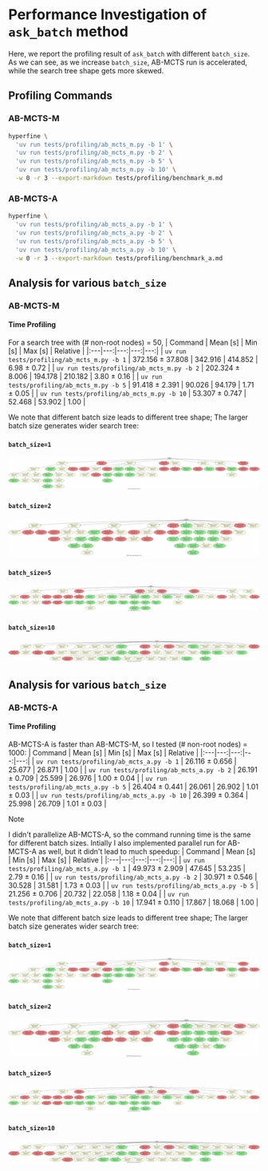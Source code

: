 # Performance Investigation of `ask_batch` method
Here, we report the profiling result of `ask_batch` with different `batch_size`. As we can see, as we increase `batch_size`, AB-MCTS run is accelerated, while the search tree shape gets more skewed.

## Profiling Commands

### AB-MCTS-M
```bash
hyperfine \
  'uv run tests/profiling/ab_mcts_m.py -b 1' \
  'uv run tests/profiling/ab_mcts_m.py -b 2' \
  'uv run tests/profiling/ab_mcts_m.py -b 5' \
  'uv run tests/profiling/ab_mcts_m.py -b 10' \
  -w 0 -r 3 --export-markdown tests/profiling/benchmark_m.md
```

### AB-MCTS-A
```bash
hyperfine \
  'uv run tests/profiling/ab_mcts_a.py -b 1' \
  'uv run tests/profiling/ab_mcts_a.py -b 2' \
  'uv run tests/profiling/ab_mcts_a.py -b 5' \
  'uv run tests/profiling/ab_mcts_a.py -b 10' \
  -w 0 -r 3 --export-markdown tests/profiling/benchmark_a.md
```

## Analysis for various `batch_size`
### AB-MCTS-M
#### Time Profiling
For a search tree with (# non-root nodes) = 50,
| Command | Mean [s] | Min [s] | Max [s] | Relative |
|:---|---:|---:|---:|---:|
| `uv run tests/profiling/ab_mcts_m.py -b 1` | 372.156 ± 37.808 | 342.916 | 414.852 | 6.98 ± 0.72 |
| `uv run tests/profiling/ab_mcts_m.py -b 2` | 202.324 ± 8.006 | 194.178 | 210.182 | 3.80 ± 0.16 |
| `uv run tests/profiling/ab_mcts_m.py -b 5` | 91.418 ± 2.391 | 90.026 | 94.179 | 1.71 ± 0.05 |
| `uv run tests/profiling/ab_mcts_m.py -b 10` | 53.307 ± 0.747 | 52.468 | 53.902 | 1.00 |

We note that different batch size leads to different tree shape; The larger batch size generates wider search tree:

#### `batch_size=1`
![batch_size=1](../images/batch/abmcts_m_batch_size_1.jpg)

#### `batch_size=2`
![batch_size=2](../images/batch/abmcts_m_batch_size_2.jpg)

#### `batch_size=5`
![batch_size=5](../images/batch/abmcts_m_batch_size_5.jpg)

#### `batch_size=10`
![batch_size=10](../images/batch/abmcts_m_batch_size_10.jpg)

## Analysis for various `batch_size`
### AB-MCTS-A
#### Time Profiling
AB-MCTS-A is faster than AB-MCTS-M, so I tested (# non-root nodes) = 1000:
| Command | Mean [s] | Min [s] | Max [s] | Relative |
|:---|---:|---:|---:|---:|
| `uv run tests/profiling/ab_mcts_a.py -b 1` | 26.116 ± 0.656 | 25.677 | 26.871 | 1.00 |
| `uv run tests/profiling/ab_mcts_a.py -b 2` | 26.191 ± 0.709 | 25.599 | 26.976 | 1.00 ± 0.04 |
| `uv run tests/profiling/ab_mcts_a.py -b 5` | 26.404 ± 0.441 | 26.061 | 26.902 | 1.01 ± 0.03 |
| `uv run tests/profiling/ab_mcts_a.py -b 10` | 26.399 ± 0.364 | 25.998 | 26.709 | 1.01 ± 0.03 |


> [!NOTE] 
> I didn't parallelize AB-MCTS-A, so the command running time is the same for different batch sizes. 
> Intially I also implemented parallel run for AB-MCTS-A as well, but it didn't lead to much speedup:
> | Command | Mean [s] | Min [s] | Max [s] | Relative |
> |:---|---:|---:|---:|---:|
> | `uv run tests/profiling/ab_mcts_a.py -b 1` | 49.973 ± 2.909 | 47.645 | 53.235 | 2.79 ± 0.16 |
> | `uv run tests/profiling/ab_mcts_a.py -b 2` | 30.971 ± 0.546 | 30.528 | 31.581 | 1.73 ± 0.03 |
> | `uv run tests/profiling/ab_mcts_a.py -b 5` | 21.256 ± 0.706 | 20.732 | 22.058 | 1.18 ± 0.04 |
> | `uv run tests/profiling/ab_mcts_a.py -b 10` | 17.941 ± 0.110 | 17.867 | 18.068 | 1.00 |


We note that different batch size leads to different tree shape; The larger batch size generates wider search tree:

#### `batch_size=1`
![batch_size=1](../images/batch/abmcts_m_batch_size_1.jpg)

#### `batch_size=2`
![batch_size=2](../images/batch/abmcts_m_batch_size_2.jpg)

#### `batch_size=5`
![batch_size=5](../images/batch/abmcts_m_batch_size_5.jpg)

#### `batch_size=10`
![batch_size=10](../images/batch/abmcts_m_batch_size_10.jpg)